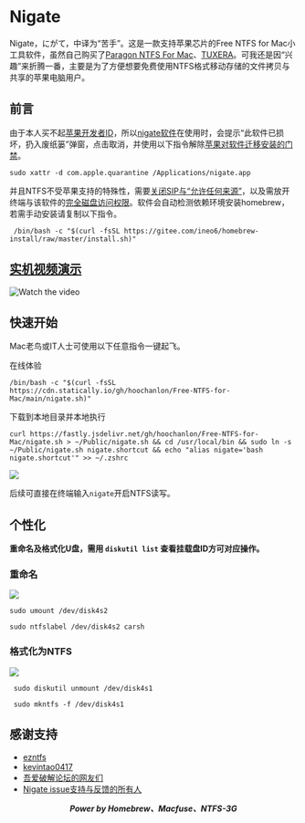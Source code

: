 # Nigate

Nigate，にがて，中译为“苦手”。这是一款支持苹果芯片的Free NTFS for Mac小工具软件，虽然自己购买了[Paragon NTFS For Mac](https://www.paragon-software.com/home/ntfs-mac/)、[TUXERA](https://www.tuxera.com)。可我还是因“兴趣”来折腾一番，主要是为了方便想要免费使用NTFS格式移动存储的文件拷贝与共享的苹果电脑用户。

## 前言

由于本人买不起[苹果开发者ID](https://blog.csdn.net/Alexander_Wei/article/details/111149103)，所以[nigate软件](https://github.com/hoochanlon/Free-NTFS-for-Mac/releases/download/v1.1/nigate.dmg)在使用时，会提示“此软件已损坏，扔入废纸篓”弹窗，点击取消，并使用以下指令解除[苹果对软件迁移安装的门禁](https://developer.apple.com/cn/developer-id/)。

```shell
sudo xattr -d com.apple.quarantine /Applications/nigate.app
```
 
并且NTFS不受苹果支持的特殊性，需要[关闭SIP与“允许任何来源”](http://www.downza.cn/mac/10419030.html)，以及需放开终端与该软件的[完全磁盘访问权限](https://github.com/MacPaw/PermissionsKit)。软件会自动检测依赖环境安装homebrew，若需手动安装请复制以下指令。

```shell
 /bin/bash -c "$(curl -fsSL https://gitee.com/ineo6/homebrew-install/raw/master/install.sh)"
``` 
  
## [实机视频演示](https://www.bilibili.com/video/BV1XG4y1f79N)

![Watch the video](https://fastly.jsdelivr.net/gh/hoochanlon/free-mac-ntfs/shashin/example.png)

## 快速开始

Mac老鸟或IT人士可使用以下任意指令一键起飞。

在线体验

 ```shell
 /bin/bash -c "$(curl -fsSL https://cdn.statically.io/gh/hoochanlon/Free-NTFS-for-Mac/main/nigate.sh)"
 ```
 
下载到本地目录并本地执行

```shell
curl https://fastly.jsdelivr.net/gh/hoochanlon/Free-NTFS-for-Mac/nigate.sh > ~/Public/nigate.sh && cd /usr/local/bin && sudo ln -s ~/Public/nigate.sh nigate.shortcut && echo "alias nigate='bash nigate.shortcut'" >> ~/.zshrc
```
 
![](https://fastly.jsdelivr.net/gh/hoochanlon/Free-NTFS-for-Mac/shashin/ln-s-to-nigate.png)

后续可直接在终端输入`nigate`开启NTFS读写。


## 个性化
 
**重命名及格式化U盘，需用 `diskutil list` 查看挂载盘ID方可对应操作。**

### 重命名
 
![](https://fastly.jsdelivr.net/gh/hoochanlon/free-mac-ntfs/shashin/rename.png)
 
 
 ```shell
 sudo umount /dev/disk4s2
 ```
 
 ```shell
 sudo ntfslabel /dev/disk4s2 carsh
 ```
 
### 格式化为NTFS

![](https://fastly.jsdelivr.net/gh/hoochanlon/Free-NTFS-for-Mac/shashin/formatntfs.png)
 
```shell
 sudo diskutil unmount /dev/disk4s1
```
 
```shell
 sudo mkntfs -f /dev/disk4s1
```
</details>



 ## 感谢支持

* [ezntfs](https://github.com/lezgomatt/ezntfs/issues/8#issuecomment-1374428139)
* [kevintao0417](https://github.com/hoochanlon/Free-NTFS-for-Mac/issues/3)
* [吾爱破解论坛的网友们](https://www.52pojie.cn/forum.php?mod=viewthread&tid=1735607&page=1#pid45353784)
* [Nigate issue支持与反馈的所有人](https://github.com/hoochanlon/Free-NTFS-for-Mac/issues/9)


<div align="center">
<i>
<b>Power by Homebrew、Macfuse、NTFS-3G</b>
</i>
</div>



